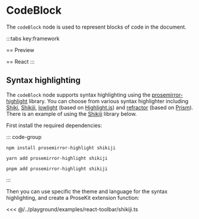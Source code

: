 # CodeBlock

The `codeBlock` node is used to represent blocks of code in the document.

<script setup>
import { ExamplePlaygroundLazy } from '../../components/example-playground-lazy'
import App from '../../components/vue-code-block/editor.vue'
</script>

:::tabs key:framework

== Preview

<ClientOnly><App/></ClientOnly>
== React
<ExamplePlaygroundLazy example="react-code-block" />
:::

## Syntax highlighting

The `codeBlock` node supports syntax highlighting using the [prosemirror-highlight] library. You can choose from various syntax highlighter including [Shiki], [Shikiji], [lowlight] (based on [Highlight.js]) and [refractor] (based on [Prism]). There is an example of using the [Shikiji] library below.

First install the required dependencies:

::: code-group

```shell [npm]
npm install prosemirror-highlight shikiji
```

```shell [yarn]
yarn add prosemirror-highlight shikiji
```

```shell [pnpm]
pnpm add prosemirror-highlight shikiji
```

:::

Then you can use specific the theme and language for the syntax highlighting, and create a ProseKit extension function:

<<< @/../playground/examples/react-toolbar/shikiji.ts

[prosemirror-highlight]: https://github.com/ocavue/prosemirror-highlight
[lowlight]: https://github.com/wooorm/lowlight
[Highlight.js]: https://github.com/highlightjs/highlight.js
[Shiki]: https://github.com/shikijs/shiki
[Shikiji]: https://github.com/antfu/shikiji
[refractor]: https://github.com/wooorm/refractor
[Prism]: https://github.com/PrismJS/prism
